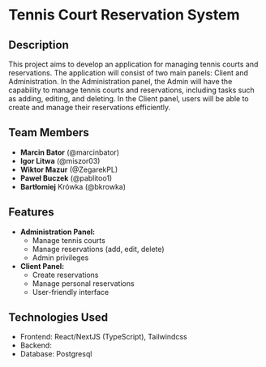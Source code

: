 
# Tennis Court Reservation System

## Description

This project aims to develop an application for managing tennis courts and reservations. The application will consist of two main panels: Client and Administration. In the Administration panel, the Admin will have the capability to manage tennis courts and reservations, including tasks such as adding, editing, and deleting. In the Client panel, users will be able to create and manage their reservations efficiently.

## Team Members

- **Marcin Bator** (@marcinbator) 
- **Igor Litwa** (@miszor03)
- **Wiktor Mazur** (@ZegarekPL)
- **Paweł Buczek** (@pablitoo1)
- **Bartłomiej** Krówka (@bkrowka)

## Features

- **Administration Panel:**
    - Manage tennis courts
    - Manage reservations (add, edit, delete)
    - Admin privileges
- **Client Panel:**
    - Create reservations
    - Manage personal reservations
    - User-friendly interface

## Technologies Used

- Frontend: React/NextJS (TypeScript), Tailwindcss
- Backend: 
- Database: Postgresql

